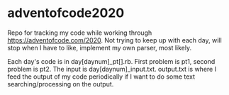 # adventofcode2020

Repo for tracking my code while working through https://adventofcode.com/2020. Not trying to keep up with each day, will stop when I have to like, implement my own parser, most likely.

Each day's code is in day[daynum]_pt[].rb. First problem is pt1, second problem is pt2. The input is day[daynum]_input.txt. output.txt is where I feed the output of my code periodically if I want to do some text searching/processing on the output.
